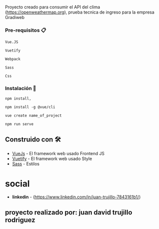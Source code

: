  
Proyecto creado para consumir el API del clima (https://openweathermap.org), prueba tecnica de ingreso para la empresa Gradiweb

### Pre-requisitos 📋

```
Vue.JS
```
```
Vuetify
```
```
Webpack
```
```
Sass
```
```
Css
```

### Instalación 🔧
```
npm install, 

npm install -g @vue/cli
```

```
vue create name_of_project
```

```
npm run serve
```


## Construido con 🛠️

* [VueJs](https://vuejs.org/) - El framework web usado Frontend JS
* [Vuetify](https://vuetifyjs.com/en/) - El framework web usado Style
* [Sass]() - Estilos

# social
* **linkedin** - (https://www.linkedin.com/in/juan-trujillo-7843161b1/)

## proyecto realizado por: juan david trujillo rodriguez


